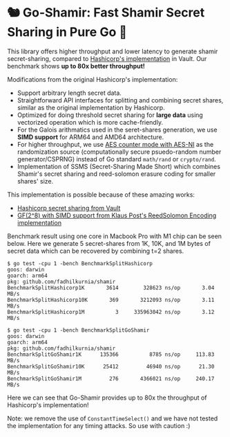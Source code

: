 # 🐿️ Go-Shamir: Fast Shamir Secret Sharing in Pure Go 🔑

This library offers higher throughput and lower latency to generate shamir secret-sharing, compared to [Hashicorp's implementation](https://github.com/hashicorp/vault/tree/main/shamir) in Vault. Our benchmark shows **up to 80x better throughput!**

Modifications from the original Hashicorp's implementation:
- Support arbitrary length secret data.
- Straightforward API interfaces for splitting and combining secret shares, similar as the original implementation by Hashicorp.
- Optimized for doing threshold secret sharing for **large data** using vectorized operation which is more cache-friendly.
- For the Galois arithmatics used in the seret-shares generation, we use **SIMD support** for ARM64 and AMD64 architecture.
- For higher throughput, we use [AES counter mode with AES-NI](https://github.com/starius/aesctrat) as the randomization source (computationally secure psuedo-random number generator/CSPRNG) instead of Go standard `math/rand` or `crypto/rand`.
- Implementation of SSMS (Secret-Sharing Made Short) which combines Shamir's secret sharing and reed-solomon erasure coding for smaller shares' size.

This implementation is possible because of these amazing works:
- [Hashicorp secret sharing from Vault](https://github.com/hashicorp/vault/tree/main/shamir)
- [GF(2^8) with SIMD support from Klaus Post's ReedSolomon Encoding implementation](https://github.com/klauspost/reedsolomon)

Benchmark result using one core in Macbook Pro with M1 chip can be seen below. Here we generate 5 secret-shares from 1K, 10K, and 1M bytes of secret data which can be recovered by combining t=2 shares.
```
$ go test -cpu 1 -bench BenchmarkSplitHashicorp
goos: darwin
goarch: arm64
pkg: github.com/fadhilkurnia/shamir
BenchmarkSplitHashicorp1K  	    3614	    328623 ns/op	   3.04 MB/s
BenchmarkSplitHashicorp10K 	     369	   3212093 ns/op	   3.11 MB/s
BenchmarkSplitHashicorp1M  	       3	 335963042 ns/op	   3.12 MB/s

$ go test -cpu 1 -bench BenchmarkSplitGoShamir
goos: darwin
goarch: arm64
pkg: github.com/fadhilkurnia/shamir
BenchmarkSplitGoShamir1K  	  135366	      8785 ns/op	 113.83 MB/s
BenchmarkSplitGoShamir10K 	   25412	     46940 ns/op	  21.30 MB/s
BenchmarkSplitGoShamir1M  	     276	   4366021 ns/op	 240.17 MB/s
```
Here we can see that Go-Shamir provides up to 80x the throughput of Hashicorp's implementation! 

Note: we remove the use of `ConstantTimeSelect()` and we have not tested the implementation for any timing attacks. So use with caution :)

